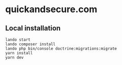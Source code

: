# quickandsecure.com

## Local installation

```
lando start
lando composer install
lando php bin/console doctrine:migrations:migrate
yarn install
yarn dev
```